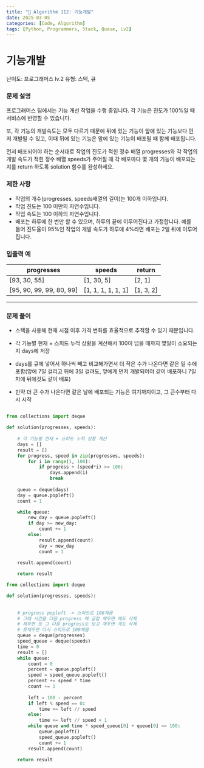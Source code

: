 ```yaml
---
title: "🧠 Algorithm 112: 기능개발"
date: 2025-03-05
categories: [Code, Algorithm]
tags: [Python, Programmers, Stack, Queue, Lv2]
---
```


# 기능개발

난이도: 프로그래머스 lv.2
유형: 스택, 큐

### **문제 설명**

프로그래머스 팀에서는 기능 개선 작업을 수행 중입니다. 각 기능은 진도가 100%일 때 서비스에 반영할 수 있습니다.

또, 각 기능의 개발속도는 모두 다르기 때문에 뒤에 있는 기능이 앞에 있는 기능보다 먼저 개발될 수 있고, 이때 뒤에 있는 기능은 앞에 있는 기능이 배포될 때 함께 배포됩니다.

먼저 배포되어야 하는 순서대로 작업의 진도가 적힌 정수 배열 progresses와 각 작업의 개발 속도가 적힌 정수 배열 speeds가 주어질 때 각 배포마다 몇 개의 기능이 배포되는지를 return 하도록 solution 함수를 완성하세요.

### 제한 사항

- 작업의 개수(progresses, speeds배열의 길이)는 100개 이하입니다.
- 작업 진도는 100 미만의 자연수입니다.
- 작업 속도는 100 이하의 자연수입니다.
- 배포는 하루에 한 번만 할 수 있으며, 하루의 끝에 이루어진다고 가정합니다. 예를 들어 진도율이 95%인 작업의 개발 속도가 하루에 4%라면 배포는 2일 뒤에 이루어집니다.

### 입출력 예

| progresses | speeds | return |
| --- | --- | --- |
| [93, 30, 55] | [1, 30, 5] | [2, 1] |
| [95, 90, 99, 99, 80, 99] | [1, 1, 1, 1, 1, 1] | [1, 3, 2] |

---

### 문제 풀이

- 스택을 사용해 현재 시점 이후 가격 변화를 효율적으로 추적할 수 있기 때문입니다.

- 각 기능별 현재 + 스피드 누적 상황을 계산해서 100이 넘을 때까지 몇일이 소요되는 지 days에 저장
- days를 큐에 넣어서 하나씩 빼고 비교해가면서 더 작은 수가 나온다면 같은 일 수에 포함(앞에 7일 걸리고 뒤에 3일 걸려도, 앞에게 먼저 개발되어야 같이 배포하니 7일차에 뒤에것도 같이 배포)
- 만약 더 큰 수가 나온다면 같은 날에 배포되는 기능은 여기까지이고, 그 큰수부터 다시 시작

```python

from collections import deque

def solution(progresses, speeds):
    
    # 각 기능별 현재 + 스피드 누적 상황 계산
    days = []
    result = []
    for progress, speed in zip(progresses, speeds):
        for i in range(1, 100):
            if progress + (speed*i) >= 100:
                days.append(i)
                break
    
    queue = deque(days)
    day = queue.popleft()
    count = 1

    while queue:
        new_day = queue.popleft()
        if day >= new_day:
            count += 1
        else:
            result.append(count)
            day = new_day
            count = 1
            
    result.append(count)

    return result
```

```python
from collections import deque

def solution(progresses, speeds):
    
    
    # progress popleft -> 스피드로 100채움
    # 그때 시간을 다음 progress 에 곱함 채우면 얘도 삭제
    # 채우면 또 그 다음 progress도 보고 채우면 걔도 삭제
    # 못채우면 다시 스피드로 100채움
    queue = deque(progresses)
    speed_queue = deque(speeds)
    time = 0
    result = []
    while queue:
        count = 0
        percent = queue.popleft()
        speed = speed_queue.popleft()
        percent += speed * time
        count += 1
        
        left = 100 - percent
        if left % speed == 0:
            time += left // speed
        else:
            time += left // speed + 1
        while queue and time * speed_queue[0] + queue[0] >= 100:
            queue.popleft()
            speed_queue.popleft()
            count += 1
        result.append(count)
        
    return result
```
